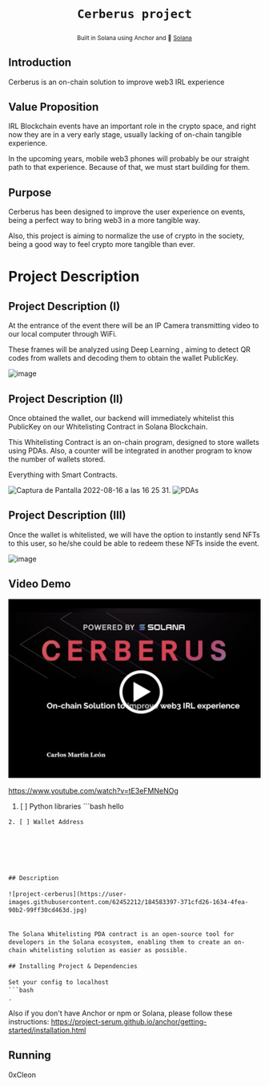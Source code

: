 <div align="center">
  <h1>
    <code>Cerberus project</code>
  </h1>

  
  <sub>
    Built in Solana using Anchor and 🦀  <a href="https://solana.com/es" target="_blank">Solana</a>
    
  </sub>
  
</div>

## **Introduction**

Cerberus is an on-chain solution to improve web3 IRL experience

## **Value Proposition**

IRL Blockchain events have an important role in the crypto space, and right now they are in a very early stage, usually lacking of on-chain tangible experience. 

In the upcoming years, mobile web3 phones will probably be our straight path to that experience. Because of that, we must start building for them.
 
## Purpose

Cerberus has been designed to improve the user experience on events, being a perfect way to bring web3 in a more tangible way.

Also, this project is aiming to normalize the use of crypto in the society, being a good way to feel crypto more tangible than ever.

# Project Description

## Project Description (I)

At the entrance of the event there will be an IP Camera transmitting video to our local computer through WiFi.

These frames will be analyzed using Deep Learning , aiming to detect QR codes from wallets and decoding them to obtain the wallet PublicKey.


<img width="688" alt="image" src="https://user-images.githubusercontent.com/62452212/184906570-0a33083b-e107-4565-849d-b654d7849594.png">

## Project Description (II)

Once obtained the wallet, our backend will immediately whitelist this PublicKey on our Whitelisting Contract in Solana Blockchain.

This Whitelisting Contract is an on-chain program, designed to store wallets using PDAs.  Also, a counter will be integrated in another program to know the number of wallets stored.

Everything with Smart Contracts.


<img width="120" alt="Captura de Pantalla 2022-08-16 a las 16 25 31" src="https://user-images.githubusercontent.com/62452212/184904471-2bc3ad9a-3c1c-4e9f-b179-14c4ede59c15.png">.         <img width="250" alt="PDAs" src="https://user-images.githubusercontent.com/62452212/184901630-a14401d6-aff6-4587-8ed1-6c9847ef458c.png">

## Project Description (III)

Once the wallet is whitelisted, we will have the option to instantly send NFTs to this user, so he/she could be able to redeem these NFTs inside the event.


<img width="800" alt="image" src="https://user-images.githubusercontent.com/62452212/184901930-c50deae1-de14-4a01-870c-d9d728521e07.png">

## **Video Demo**

[![Watch the video](https://raw.githubusercontent.com/cleon30/cerberus/main/NFTs_json/images/video.png)](https://www.youtube.com/watch?v=tE3eFMNeNOg)

https://www.youtube.com/watch?v=tE3eFMNeNOg
1. [ ] Python libraries ```bash
hello
```
2. [ ] Wallet Address






## Description

![project-cerberus](https://user-images.githubusercontent.com/62452212/184583397-371cfd26-1634-4fea-90b2-99ff30cd463d.jpg)


The Solana Whitelisting PDA contract is an open-source tool for developers in the Solana ecosystem, enabling them to create an on-chain whitelisting solution as easier as possible. 

## Installing Project & Dependencies 

Set your config to localhost
```bash
.
```
Also if you don't have Anchor or npm or Solana, please follow these instructions: https://project-serum.github.io/anchor/getting-started/installation.html

## Running

0xCleon
